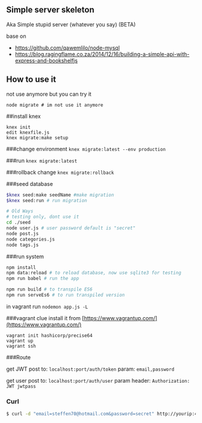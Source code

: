 ## Simple server skeleton
Aka Simple stupid server (whatever you say) (BETA)

base on
  - https://github.com/qawemlilo/node-mysql
  - https://blog.ragingflame.co.za/2014/12/16/building-a-simple-api-with-express-and-bookshelfjs

## How to use it

not use anymore but you can try it

``
node migrate # im not use it anymore
``

##install knex
```npm install -g knex
knex init
edit knexfile.js
knex migrate:make setup
```

###change environment
```knex migrate:latest --env production```

###run
```knex migrate:latest```

###rollback change
```knex migrate:rollback```

###seed database
```sh
$knex seed:make seedName #make migration
$knex seed:run # run migration
```

```sh
# Old Ways
# testing only, dont use it
cd ./seed
node user.js # user password default is "secret"
node post.js
node categories.js
node tags.js
```

###run system
```sh
npm install
npm data:reload # to reload database, now use sqlite3 for testing
npm run babel # run the app

npm run build # to transpile ES6
npm run serveEs6 # to run transpiled version

```

in vagrant run
```nodemon app.js -L```

###vagrant clue
install it from [https://www.vagrantup.com/](https://www.vagrantup.com/)
```
vagrant init hashicorp/precise64
vagrant up
vagrant ssh
```

###Route

get JWT
post to: ```localhost:port/auth/token```
param: ```email,password```

get user
post to: ```localhost:port/auth/user```
param header: ``` Authorization: JWT jwtpass ```

### Curl
```sh
$ curl -d "email=steffen70@hotmail.com&password=secret" http://yourip:4738
```
